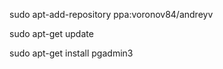 



sudo apt-add-repository ppa:voronov84/andreyv


sudo apt-get update


sudo apt-get install pgadmin3
